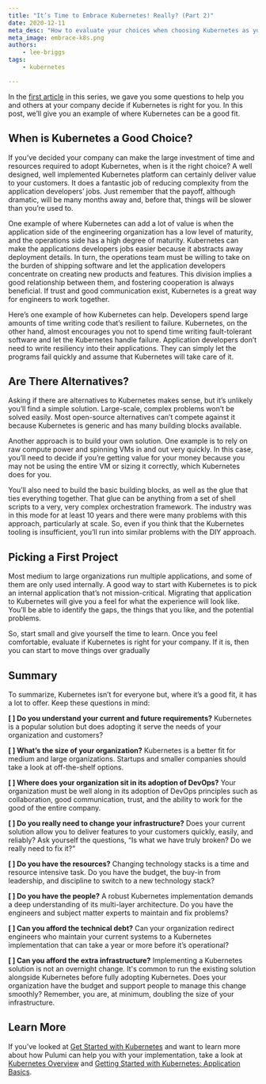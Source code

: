 ```yaml
---
title: "It’s Time to Embrace Kubernetes! Really? (Part 2)"
date: 2020-12-11
meta_desc: "How to evaluate your choices when choosing Kubernetes as your application platform."
meta_image: embrace-k8s.png
authors:
    - lee-briggs
tags:
    - kubernetes

---
```


In the [first article](/blog/embrace-kubernetes-part1/) in this series,  we gave you some questions to help you and others at your company decide if Kubernetes is right for you. In this post, we’ll give you an example of where Kubernetes can be a good fit.

<!--more-->

## When is Kubernetes a Good Choice?

If you’ve decided your company can make the large investment of time and resources required to adopt Kubernetes, when is it the right choice? A well designed, well implemented Kubernetes platform can certainly deliver value to your customers. It does a fantastic job of reducing complexity from the application developers’ jobs. Just remember that the payoff, although dramatic, will be many months away and, before that, things will be slower than you’re used to.

One example of where Kubernetes can add a lot of value is when the application side of the engineering organization has a low level of maturity, and the operations side has a high degree of maturity. Kubernetes can make the applications developers jobs easier because it abstracts away deployment details. In turn, the operations team must be willing to take on the burden of shipping software and let the application developers concentrate on creating new products and features. This division implies a good relationship between them, and fostering cooperation is always beneficial. If trust and good communication exist, Kubernetes is a great way for engineers to work together.

Here’s one example of how Kubernetes can help. Developers spend large amounts of time writing code that’s resilient to failure. Kubernetes, on the other hand, almost encourages you not to spend time writing fault-tolerant software and let the Kubernetes handle failure. Application developers don’t need to write resiliency into their applications. They can simply let the programs fail quickly and assume that Kubernetes will take care of it.

## Are There Alternatives?

Asking if there are alternatives to Kubernetes makes sense, but it’s unlikely you’ll find a simple solution. Large-scale, complex problems won’t be solved easily. Most open-source alternatives can’t compete against it because Kubernetes is generic and has many building blocks available.

Another approach is to build your own solution. One example is to rely on raw compute power and spinning VMs in and out very quickly. In this case, you’ll need to decide if you’re getting value for your money because you may not be using the entire VM or sizing it correctly, which Kubernetes does for you.

You’ll also need to build the basic building blocks, as well as the glue that ties everything together. That glue can be anything from a set of shell scripts to a very, very complex orchestration framework. The industry was in this mode for at least 10 years and there were many problems with this approach, particularly at scale. So, even if you think that the Kubernetes tooling is insufficient, you’ll run into similar problems with the DIY approach.

## Picking a First Project

Most medium to large organizations run multiple applications, and some of them are only used internally. A good way to start with Kubernetes is to pick an internal application that’s not mission-critical. Migrating that application to Kubernetes will give you a feel for what the experience will look like. You’ll be able to identify the gaps, the things that you like, and the potential problems.

So, start small and give yourself the time to learn. Once you feel comfortable, evaluate if Kubernetes is right for your company. If it is, then you can start to move things over gradually

## Summary

To summarize, Kubernetes isn’t for everyone but, where it’s a good fit, it has a lot to offer. Keep these questions  in mind:

**[ ] Do you understand your current and future requirements?**
Kubernetes is a popular solution but does adopting it serve the needs of your organization and customers?

**[ ] What’s the size of your organization?**
Kubernetes is a better fit for medium and large organizations. Startups and smaller  companies should take a look at off-the-shelf options.

**[ ] Where does your organization sit in its adoption of DevOps?**
Your organization must be well along in its adoption of DevOps principles such as collaboration, good communication, trust, and the ability to work for the good of the entire company.

**[ ] Do you really need to change your infrastructure?**
Does your current solution allow you to deliver features to your customers quickly, easily, and reliably? Ask yourself the questions, “Is what we have truly broken? Do we really need to fix it?”

**[ ] Do you have the resources?**
Changing technology stacks is a time and resource intensive task. Do you have the budget, the buy-in from leadership, and discipline to switch to a new technology stack?

**[ ] Do you have the people?**
A robust Kubernetes implementation demands a deep understanding of its multi-layer architecture. Do you have the engineers and subject matter experts to maintain and fix problems?

**[ ] Can you afford the technical debt?**
Can your organization redirect engineers who maintain your current systems to a Kubernetes implementation that can take a year or more before it’s operational?

**[ ] Can you afford the extra infrastructure?**
Implementing a Kubernetes solution is not an overnight change. It's common to run the existing solution alongside Kubernetes before fully adopting Kubernetes. Does your organization have the budget and support people to manage this change smoothly? Remember, you are, at minimum, doubling the size of your infrastructure.

## Learn More

If you’ve looked at [Get Started with Kubernetes](/docs/get-started/kubernetes/) and want to learn more about how Pulumi can help you with your implementation, take a look at [Kubernetes Overview](/registry/packages/kubernetes/) and [Getting Started with Kubernetes: Application Basics](/blog/getting-started-with-k8s-part2).
